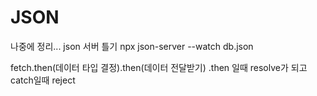 # JSON
나중에 정리...
json 서버 틀기 npx json-server --watch db.json

fetch.then(데이터 타입 결정).then(데이터 전달받기)
.then 일때 resolve가 되고 catch일때 reject
